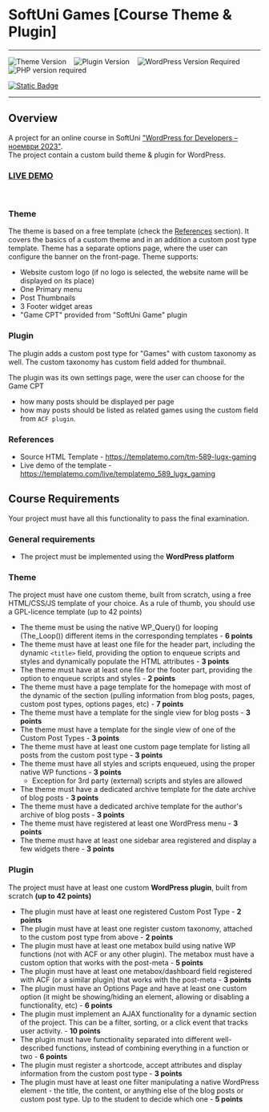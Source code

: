# SoftUni Games [Course Theme & Plugin]

---

![Theme Version](https://img.shields.io/badge/Theme_Version-0.1.0-blue)&nbsp;&nbsp;&nbsp;
![Plugin Version](https://img.shields.io/badge/Plugin_Version-0.1.0-8A2BE2)&nbsp;&nbsp;&nbsp;
![WordPress Version Required](https://img.shields.io/badge/WordPress-6.0_or_higher-red)&nbsp;&nbsp;&nbsp;
![PHP version required](https://img.shields.io/badge/PHP-7.4_or_higher-red)

[![Static Badge](https://img.shields.io/badge/Demo_Website-Yes-168363)](https://softuni.dmarinovdev.com)

---

## Overview
A project for an online course in SoftUni ["WordPress for Developers – ноември 2023"](https://softuni.bg/trainings/4388/wordpress-for-developers-november-2023). <br>
The project contain a custom build theme & plugin for WordPress.

### [LIVE DEMO](https://softuni.dmarinovdev.com)

&nbsp;

### Theme
The theme is based on a free template (check the [References](#references) section). It covers the basics of a custom theme and in an addition a custom post type template.
Theme has a separate options page, where the user can configure the banner on the front-page.
Theme supports:
- Website custom logo (if no logo is selected, the website name will be displayed on its place)
- One Primary menu
- Post Thumbnails
- 3 Footer widget areas
- "Game CPT" provided from "SoftUni Game" plugin

### Plugin
The plugin adds a custom post type for "Games" with custom taxonomy as well. The custom taxonomy has custom field added for thumbnail.

The plugin was its own settings page, were the user can choose for the Game CPT 
- how many posts should be displayed per page 
- how may posts should be listed as related games using the custom field from `ACF plugin`.    

### References
* Source HTML Template - https://templatemo.com/tm-589-lugx-gaming 
* Live demo of the template - https://templatemo.com/live/templatemo_589_lugx_gaming

## Course Requirements
Your project must have all this functionality to pass the final examination.

### General requirements
* The project must be implemented using the **WordPress platform**

### Theme
The project must have one custom theme, built from scratch, using a free HTML/CSS/JS template of your choice. As a rule of thumb, you should use a GPL-licence template (up to 42 points)

* The theme must be using the native WP_Query() for looping (The_Loop()) different items in the corresponding templates - **6 points** 
* The theme must have at least one file for the header part, including the dynamic `<title>` field, providing the option to enqueue scripts and styles and dynamically populate the HTML attributes - **3 points** 
* The theme must have at least one file for the footer part, providing the option to enqueue scripts and styles - **2 points** 
* The theme must have a page template for the homepage with most of the dynamic of the section (pulling information from blog posts, pages, custom post types, options pages, etc) - **7 points** 
* The theme must have a template for the single view for blog posts - **3 points** 
* The theme must have a template for the single view of one of the Custom Post Types - **3 points** 
* The theme must have at least one custom page template for listing all posts from the custom post type - **3 points** 
* The theme must have all styles and scripts enqueued, using the proper native WP functions - **3 points** 
  * Exception for 3rd party (external) scripts and styles are allowed 
* The theme must have a dedicated archive template for the date archive of blog posts - **3 points** 
* The theme must have a dedicated archive template for the author's archive of blog posts - **3 points** 
* The theme must have registered at least one WordPress menu - **3 points** 
* The theme must have at least one sidebar area registered and display a few widgets there - **3 points**

### Plugin
The project must have at least one custom **WordPress plugin**, built from scratch **(up to 42 points)**

* The plugin must have at least one registered Custom Post Type - **2 points**
* The plugin must have at least one register custom taxonomy, attached to the custom post type from above - **2 points** 
* The plugin must have at least one metabox build using native WP functions (not with ACF or any other plugin). The metabox must have a custom option that works with the post-meta - **5 points** 
* The plugin must have at least one metabox/dashboard field registered with ACF (or a similar plugin) that works with the post-meta - **3 points** 
* The plugin must have an Options Page and have at least one custom option (it might be showing/hiding an element, allowing or disabling a functionality, etc) - **6 points** 
* The plugin must implement an AJAX functionality for a dynamic section of the project. This can be a filter, sorting, or a click event that tracks user activity. - **10 points** 
* The plugin must have functionality separated into different well-described functions, instead of combining everything in a function or two - **6 points** 
* The plugin must register a shortcode, accept attributes and display information from the custom post type - **3 points** 
* The plugin must have at least one filter manipulating a native WordPress element - the title, the content, or anything else of the blog posts or custom post type. Up to the student to decide which one - **5 points**
